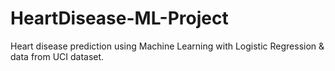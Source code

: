 # HeartDisease-ML-Project
Heart disease prediction using Machine Learning with Logistic Regression &amp; data from UCI dataset.
